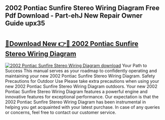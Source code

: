 ## 2002 Pontiac Sunfire Stereo Wiring Diagram Free Pdf Download - Part-ehJ New Repair Owner Guide upx35

# <h2><a href="http://dfo0wm.blite.top/?on=2002+Pontiac+Sunfire+Stereo+Wiring+Diagram">🔗Download New 👉🔴 2002 Pontiac Sunfire Stereo Wiring Diagram</a></h2>

[![2002 Pontiac Sunfire Stereo Wiring Diagram download](https://i.imgur.com/lujVjoI.png)](http://dfo0wm.blite.top/?on=2002+Pontiac+Sunfire+Stereo+Wiring+Diagram)
Your Path to Success This manual serves as your roadmap to confidently operating and maintaining your new 2002 Pontiac Sunfire Stereo Wiring Diagram. Safety Precautions for Outdoor Use Please take extra precautions when using your new 2002 Pontiac Sunfire Stereo Wiring Diagram outdoors. Your new 2002 Pontiac Sunfire Stereo Wiring Diagram features a powerful engine and innovative features for exceptional performance. Our expectation is that the 2002 Pontiac Sunfire Stereo Wiring Diagram has been instrumental in helping you get acquainted with your latest purchase. In case of any queries or concerns, feel free to contact our customer service.
